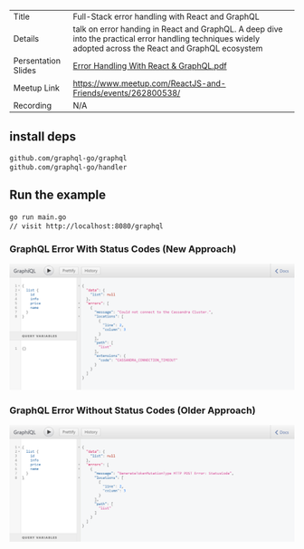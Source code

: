 |                        |                              |
| -----------------------|-----------------------------------------|
| Title                  | Full-Stack error handling with React and GraphQL |
| Details                | talk on error handing in React and GraphQL. A deep dive into the practical error handling techniques widely adopted across the React and GraphQL ecosystem |
| Persentation Slides    | [Error Handling With React & GraphQL.pdf](https://github.com/gufranmirza/talks/blob/main/2019-react-graphql/Error%20Handling%20With%20React%20%26%20GraphQL.pdf)       |
| Meetup Link            | https://www.meetup.com/ReactJS-and-Friends/events/262800538/        |
| Recording              | N/A        |



## install deps
```
github.com/graphql-go/graphql
github.com/graphql-go/handler
```

## Run the example
```
go run main.go
// visit http://localhost:8080/graphql
```


### GraphQL Error With Status Codes (New Approach)
![alt text](graphql_error_with_status_codes.png "Logo Title Text 1")


### GraphQL Error Without Status Codes (Older Approach)
![alt text](graphql_error_without_status_codes.png "Logo Title Text 1")
